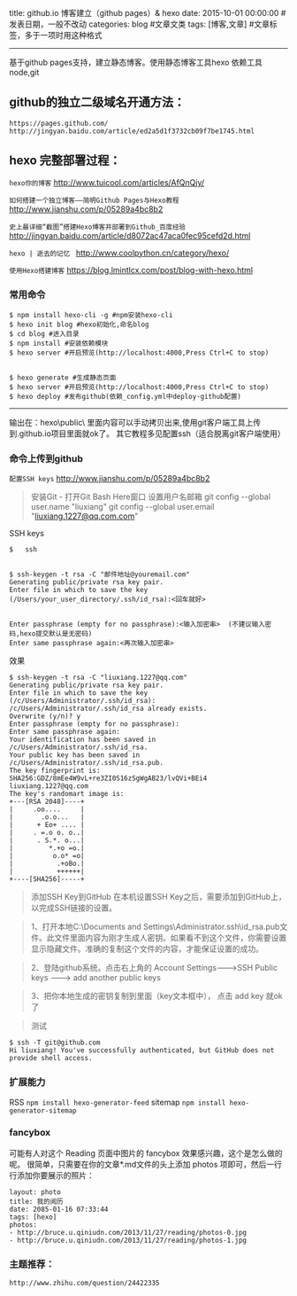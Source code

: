 title: github.io 博客建立（github pages）& hexo
date: 2015-10-01 00:00:00 #发表日期，一般不改动
categories: blog #文章文类
tags: [博客,文章] #文章标签，多于一项时用这种格式


---
基于github pages支持，建立静态博客。使用静态博客工具hexo
依赖工具 node,git


## github的独立二级域名开通方法：
```
https://pages.github.com/
http://jingyan.baidu.com/article/ed2a5d1f3732cb09f7be1745.html
```


## hexo 完整部署过程：
`hexo你的博客` 
http://www.tuicool.com/articles/AfQnQjy/


`如何搭建一个独立博客——简明Github Pages与Hexo教程`
http://www.jianshu.com/p/05289a4bc8b2



`史上最详细“截图”搭建Hexo博客并部署到Github_百度经验` 
http://jingyan.baidu.com/article/d8072ac47aca0fec95cefd2d.html


`hexo | 逝去的记忆 `
http://www.coolpython.cn/category/hexo/


`使用Hexo搭建博客`
https://blog.lmintlcx.com/post/blog-with-hexo.html




### 常用命令
```
$ npm install hexo-cli -g #npm安装hexo-cli
$ hexo init blog #hexo初始化,命名blog
$ cd blog #进入目录
$ npm install #安装依赖模块
$ hexo server #开启预览(http://localhost:4000,Press Ctrl+C to stop)


$ hexo generate #生成静态页面
$ hexo server #开启预览(http://localhost:4000,Press Ctrl+C to stop)
$ hexo deploy #发布github(依赖_config.yml中deploy-github配置)
```
--- 
输出在：hexo\public\  里面内容可以手动拷贝出来,使用git客户端工具上传到<youname>.github.io项目里面就ok了。
其它教程多见配置ssh（适合脱离git客户端使用）


### 命令上传到github
`配置SSH keys`
http://www.jianshu.com/p/05289a4bc8b2


> 安装Git - 打开Git Bash Here窗口
> 设置用户名邮箱
git config --global user.name "liuxiang"
git config --global user.email "liuxiang.1227@qq.com.com"


SSH keys

```
$   ssh


$ ssh-keygen -t rsa -C "邮件地址@youremail.com"
Generating public/private rsa key pair.
Enter file in which to save the key (/Users/your_user_directory/.ssh/id_rsa):<回车就好>


Enter passphrase (empty for no passphrase):<输入加密串>  (不建议输入密码,hexo提交默认是无密码)
Enter same passphrase again:<再次输入加密串>
```


效果
```
$ ssh-keygen -t rsa -C "liuxiang.1227@qq.com"
Generating public/private rsa key pair.
Enter file in which to save the key (/c/Users/Administrator/.ssh/id_rsa):
/c/Users/Administrator/.ssh/id_rsa already exists.
Overwrite (y/n)? y
Enter passphrase (empty for no passphrase):
Enter same passphrase again:
Your identification has been saved in /c/Users/Administrator/.ssh/id_rsa.
Your public key has been saved in /c/Users/Administrator/.ssh/id_rsa.pub.
The key fingerprint is:
SHA256:GDZ/8mEe4W9vL+re3ZI0S16zSgWgAB23/lvQVi+BEi4 liuxiang.1227@qq.com
The key's randomart image is:
+---[RSA 2048]----+
|     .oo....     |
|       .o.o...   |
|      + Eo+ .... |
|     . =.o o. o..|
|      . S.*. o...|
|         *.+o =o.|
|          o.o* =o|
|           .+oBo.|
|           ++++++|
+----[SHA256]-----+
```


>添加SSH Key到GitHub
在本机设置SSH Key之后，需要添加到GitHub上，以完成SSH链接的设置。


>1、打开本地C:\Documents and Settings\Administrator.ssh\id_rsa.pub文件。此文件里面内容为刚才生成人密钥。如果看不到这个文件，你需要设置显示隐藏文件。准确的复制这个文件的内容，才能保证设置的成功。
 
>2、登陆github系统。点击右上角的 Account Settings--->SSH Public keys ---> add another public keys
 
>3、把你本地生成的密钥复制到里面（key文本框中）， 点击 add key 就ok了


>测试

```
$ ssh -T git@github.com
Hi liuxiang! You've successfully authenticated, but GitHub does not provide shell access.
```


### 扩展能力
RSS      `npm install hexo-generator-feed`
sitemap     ` npm install hexo-generator-sitemap `


### fancybox
可能有人对这个 Reading 页面中图片的 fancybox 效果感兴趣，这个是怎么做的呢。
很简单，只需要在你的文章*.md文件的头上添加 photos 项即可，然后一行行添加你要展示的照片：
 ```
layout: photo
title: 我的阅历
date: 2085-01-16 07:33:44
tags: [hexo]
photos:
- http://bruce.u.qiniudn.com/2013/11/27/reading/photos-0.jpg
- http://bruce.u.qiniudn.com/2013/11/27/reading/photos-1.jpg
```
### 主题推荐：
```
http://www.zhihu.com/question/24422335
```
<!-- more -->
